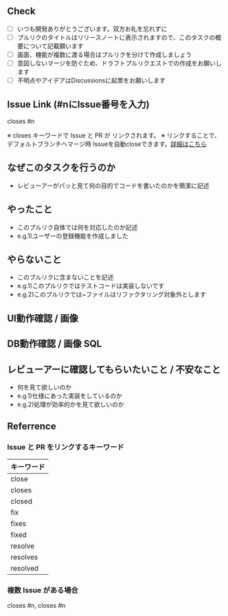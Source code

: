 ## Check
- [ ] いつも開発ありがとうございます。双方お礼を忘れずに
- [ ] プルリクのタイトルはリリースノートに表示されますので、このタスクの概要について記載願います
- [ ] 画面、機能が複数に渡る場合はプルリクを分けて作成しましょう
- [ ] 意図しないマージを防ぐため、ドラフトプルリクエストでの作成をお願いします
- [ ] 不明点やアイデアはDiscussionsに起票をお願いします

## Issue Link (#nにIssue番号を入力)

closes #n

※ closes キーワードで Issue と PR が リンクされます。
※ リンクすることで、デフォルトブランチへマージ時 Issueを自動closeできます。[詳細はこちら](#ref)

## なぜこのタスクを行うのか
- レビューアーがパッと見て何の目的でコードを書いたのかを簡潔に記述

## やったこと
- このプルリク自体では何を対応したのか記述
- e.g.1)ユーザーの登録機能を作成しました

## やらないこと
- このプルリクに含まないことを記述
- e.g.1)このプルリクではテストコードは実装しないです
- e.g.2)このプルリクでは~ファイルはリファクタリング対象外とします

## UI動作確認 / 画像


## DB動作確認 / 画像 SQL


## レビューアーに確認してもらいたいこと / 不安なこと
- 何を見て欲しいのか
- e.g.1)仕様にあった実装をしているのか
- e.g.2)処理が効率的かを見て欲しいのか

## Referrence

### Issue と PR をリンクするキーワード
| キーワード | 
|:---|
|close |
|closes |
|closed |
|fix |
|fixes |
|fixed |
|resolve |
|resolves |
|resolved |

### 複数 Issue がある場合
closes #n, closes #n
